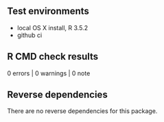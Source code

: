 ## Test environments

* local OS X install, R 3.5.2
* github ci

## R CMD check results

0 errors | 0 warnings | 0 note

## Reverse dependencies

There are no reverse dependencies for this package.

